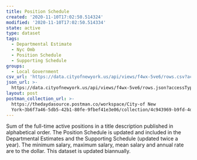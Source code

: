 ```yaml
---
title: Position Schedule
created: '2020-11-10T17:02:50.514324'
modified: '2020-11-10T17:02:50.514334'
state: active
type: dataset
tags:
  - Departmental Estimate
  - Nyc Omb
  - Position Schedule
  - Supporting Schedule
groups:
  - Local Government
csv_url: 'https://data.cityofnewyork.us/api/views/f4wx-5ve6/rows.csv?accessType=DOWNLOAD'
json_url: >-
  https://data.cityofnewyork.us/api/views/f4wx-5ve6/rows.json?accessType=DOWNLOAD
layout: post
postman_collection_url: >-
  https://thedaydasource.postman.co/workspace/City-of New
  York~3b6f7a46-5db5-42b1-80fe-9fbef41e3e06/collection/4c943969-b9fd-4d77-836d-3ecf04399a66
---
```

Sum of the full-time active positions in a title description published in alphabetical order. The Position Schedule is updated and included in the Departmental Estimates and the Supporting Schedule (updated twice a year). The minimum salary, maximum salary, mean salary and annual rate are to the dollar.   This dataset is updated biannually.
